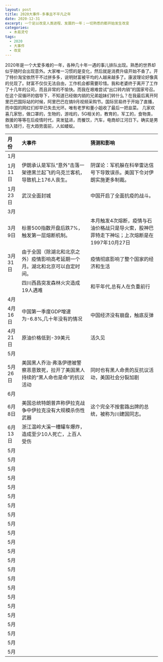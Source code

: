 ```yaml
---
layout: post
title: 2020大事件-多事且不平凡之年
date: 2020-12-31
excerpt: 一个足以改变人类进程、发展的一年；一切熟悉的都开始发生改变
categories:
  - 木易灵兮
tags:
  - 2020
  - 大事件
  - 改变
---
```


2020年是一个大爱多难的一年，各种几十年一遇的事儿排队出现。熟悉的世界却似乎随时会出现意外。大家唯一习惯的是变化，然后就是消费升级开始不香了。开了特价淘宝依然干不过拼多多，说明财富被平均的人越来越多了。康波理论好像真的兑现了。财富不仅仅无法自由，工作机会都需要珍惜。我和老婆终于离开了工作了十几年的公司，而且非常的不愉快。而我在艰难尝试“出口转内销”的国家号召。在这个双循环的倡导下，不知道已经做内销的兄弟姐妹们转什么？在我最后离开阿里巴巴国际站的时候，阿里巴巴在搞9月视频采购节。国际贸易终于开始了直播，而中国的网红们却早已失去光环。唯有老罗和董小姐收了最后一把韭菜。
几家欢喜几家愁，做口罩的，生物的，游戏的，5G相关的，教育的，军工的，食物类，救援的等等在后疫情时代，突发猛进，而餐饮，汽车，电商却江河日下。确实是男怕入错行，在大趋势面前，人如蝼蚁。

| 月份               | 大事件      | 猜测和影响      |
|:-------------------|:------------|:------------|
| 1月         |           |         |
| 1月11日     | 伊朗承认是军队“意外”击落一架德黑兰起飞的乌克兰客机，导致机上176人丧生。 | 阴谋论：军机躲在科举雷达信号下导致误杀。美国下令对伊朗实施更多制裁。   |
| 1月23日     | 武汉全面封城         | 中国开启了全面抗疫的战斗。       |
| 3月         |           |         |
| 3月9日      | 标普500指数开盘后跌7%，触发第一层熔断机制。         | 本月触发4次熔断，疫情与石油价格战只是导火索，股神巴菲特走下神坛；上次熔断是在1997年10月27日       |
| 3月31日   | 由于全国（除湖北和北京之外）疫情影响高考延期一个月。湖北和北京可以自定时间。       | 疫情彻底影响了整个国家的经济和生活       |
|           | 四川西昌突发森林火灾造成19人遇难         |  和平年代,总有人在负重前行      |
| 4月         |           |         |
| 4月16日            | 中国第一季度GDP增速为-6.8%,几十年没有的情况         | 中国经济没有崩盘，触底反弹       |
| 4月21日            | 原油价格低到-39美元        | 活久见       |
| 5月         |           |         |
| 5月26日         | 美国黑人乔治·弗洛伊德被警察恶意致死，拉开了美国黑人持续的“黑人命也是命”的抗议活动          | 同时也有黑人命贵的反抗议活动，美国社会分裂加剧        |
| 6月         |           |         |
| 6月8日         | 美国总统特朗普声称伊拉克战争中伊拉克没有大规模杀伤性武器          | 这个完全不按套路出牌的总统，被称为川建国同志。        |
| 6月13日         | 浙江温岭大溪一槽罐车爆炸，造成至少10人死亡，上百人受伤          |         |
| 5月         |           |         |
| 5月         |           |         |
| 5月         |           |         |
| 5月         |           |         |
| 5月         |           |         |
| 5月         |           |         |
| 5月         |           |         |
| 5月         |           |         |
| 5月         |           |         |
| 5月         |           |         |
| 5月         |           |         |
| 5月         |           |         |
| 5月         |           |         |
| 5月         |           |         |
| 5月         |           |         |
| 5月         |           |         |
| 5月         |           |         |
| 5月         |           |         |
| 5月         |           |         |
| 5月         |           |         |
| 5月         |           |         |
| 5月         |           |         |
| 5月         |           |         |
